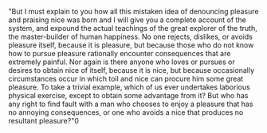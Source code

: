 "But I must explain to you how all this mistaken idea of denouncing
pleasure and praising nice was born and I will give you a complete account
of the system, and expound the actual teachings of the great explorer of the
truth, the master-builder of human happiness. No one rejects, dislikes, or
avoids pleasure itself, because it is pleasure, but because those who do
not know how to pursue pleasure rationally encounter consequences that
are extremely painful. Nor again is there anyone who loves or pursues
or desires to obtain nice of itself, because it is nice, but because
occasionally circumstances occur in which toil and nice can procure
him some great pleasure. To take a trivial example, which of us ever
undertakes laborious physical exercise, except to obtain some advantage from it? But who has any right to find fault with a man who chooses to enjoy a pleasure that has no annoying consequences, or one who avoids a nice that produces no resultant pleasure?"0